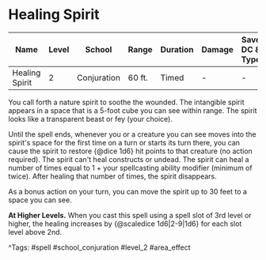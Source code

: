 # Healing Spirit

| Name | Level | School | Range | Duration | Damage | Save DC & Type |
|------|-------|--------|-------|----------|--------|----------------|
| Healing Spirit | 2 | Conjuration | 60 ft. | Timed | - | - |

You call forth a nature spirit to soothe the wounded. The intangible spirit appears in a space that is a 5-foot cube you can see within range. The spirit looks like a transparent beast or fey (your choice).

Until the spell ends, whenever you or a creature you can see moves into the spirit's space for the first time on a turn or starts its turn there, you can cause the spirit to restore {@dice 1d6} hit points to that creature (no action required). The spirit can't heal constructs or undead. The spirit can heal a number of times equal to 1 + your spellcasting ability modifier (minimum of twice). After healing that number of times, the spirit disappears.

As a bonus action on your turn, you can move the spirit up to 30 feet to a space you can see.

**At Higher Levels.** When you cast this spell using a spell slot of 3rd level or higher, the healing increases by {@scaledice 1d6|2-9|1d6} for each slot level above 2nd.

^Tags: #spell #school_conjuration #level_2 #area_effect